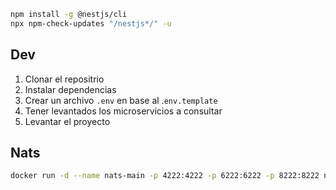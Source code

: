 ```bash
npm install -g @nestjs/cli
npx npm-check-updates "/nestjs*/" -u 
```

## Dev

1. Clonar el repositrio
2. Instalar dependencias
3. Crear un archivo `.env` en base al .`env.template`
4. Tener levantados los microservicios a consultar
5. Levantar el proyecto

## Nats 
```bash
docker run -d --name nats-main -p 4222:4222 -p 6222:6222 -p 8222:8222 nats
```
